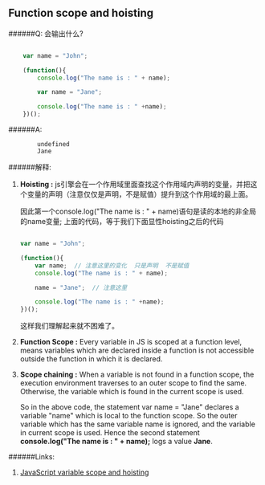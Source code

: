 ## Function scope and hoisting

######Q: 会输出什么?

```js

	var name = "John";

	(function(){
	  	console.log("The name is : " + name);

	  	var name = "Jane";

	  	console.log("The name is : " +name);
	})();

```

######A:

```
		undefined
		Jane

```

######解释:

1. **Hoisting :** js引擎会在一个作用域里面查找这个作用域内声明的变量，并把这个变量的声明（注意仅仅是声明，不是赋值）提升到这个作用域的最上面。

	因此第一个console.log("The name is : " + name)语句是读的本地的非全局的name变量; 上面的代码，等于我们下面显性hoisting之后的代码
	```js

	var name = "John";

	(function(){
		var name;  // 注意这里的变化  只是声明  不是赋值
	  	console.log("The name is : " + name);

	  	name = "Jane";  // 注意这里

	  	console.log("The name is : " +name);
	})();

	```
	这样我们理解起来就不困难了。


2. **Function Scope :**  Every variable in JS is scoped at a function level, means variables which are declared inside a function is not accessible outside the function in which it is declared.

3. **Scope chaining :** When a variable is not found in a function scope, the execution environment traverses to an outer scope to find the same. Otherwise, the variable which is found in the current scope is used.

	So in the above code, the statement var name = "Jane" declares a variable "name" which is local to the function scope. So the outer variable which has the same variable name is ignored, and the variable in current scope is used. Hence the second statement **console.log("The name is : " + name);** logs a value **Jane**.
	
######Links:

1. [JavaScript variable scope and hoisting](http://javascriptissexy.com/javascript-variable-scope-and-hoisting-explained/)
